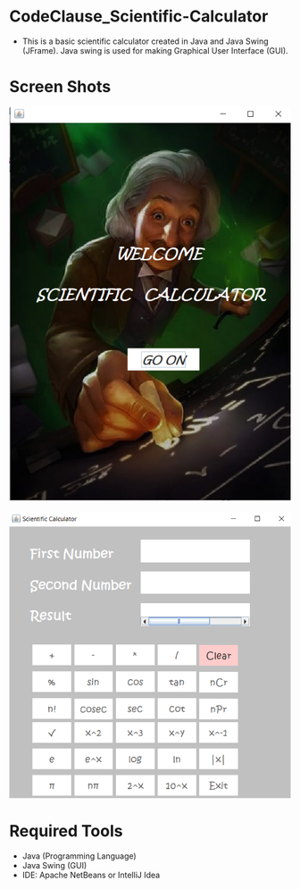 # CodeClause_Scientific-Calculator
- This is a basic scientific calculator created in Java and Java Swing (JFrame). Java swing is used for making Graphical User Interface (GUI).

# Screen Shots
![ScientificCalculator](https://github.com/MernaHesham10/CodeClause_Scientific-Calculator/blob/main/ScreenShots/1.png)
<br>
<br>
![ScientificCalculator](https://github.com/MernaHesham10/CodeClause_Scientific-Calculator/blob/main/ScreenShots/2.png)

# Required Tools
- Java (Programming Language)
- Java Swing (GUI)
- IDE: Apache NetBeans or IntelliJ Idea

